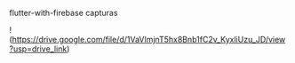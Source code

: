 flutter-with-firebase
capturas

!(https://drive.google.com/file/d/1VaVlmjnT5hx8Bnb1fC2v_KyxliUzu_JD/view?usp=drive_link)
